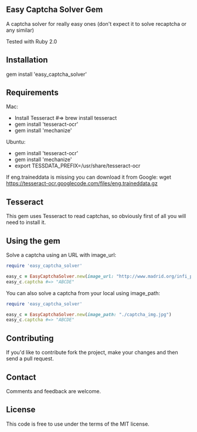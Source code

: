 Easy Captcha Solver Gem
----------------
A captcha solver for really easy ones (don't expect it to solve recaptcha or any similar)

Tested with Ruby 2.0

Installation
----------------
gem install 'easy_captcha_solver'


Requirements
----------------

Mac:
* Install Tesseract #=> brew install tesseract
* gem install 'tesseract-ocr'
* gem install 'mechanize'

Ubuntu:
* gem install 'tesseract-ocr'
* gem install 'mechanize'
* export TESSDATA_PREFIX=/usr/share/tesseract-ocr

If eng.traineddata is missing you can download it from Google: wget https://tesseract-ocr.googlecode.com/files/eng.traineddata.gz

Tesseract
----------------

This gem uses Tesseract to read captchas, so obviously first of all you will need to install it.

Using the gem
----------------
Solve a captcha using an URL with image_url:

```ruby
require 'easy_captcha_solver'

easy_c = EasyCaptchaSolver.new(image_url: "http://www.madrid.org/infi_pub/html/web/CargarCaptchaAccion.icm?idCaptcha=")
easy_c.captcha #=> "ABCDE"
```
You can also solve a captcha from your local using image_path:

```ruby
require 'easy_captcha_solver'

easy_c = EasyCaptchaSolver.new(image_path: "./captcha_img.jpg")
easy_c.captcha #=> "ABCDE"
```

Contributing
------------
If you'd like to contribute fork the project, make your changes and 
then send a pull request.

Contact
-------
Comments and feedback are welcome.

License
-------
This code is free to use under the terms of the MIT license.



